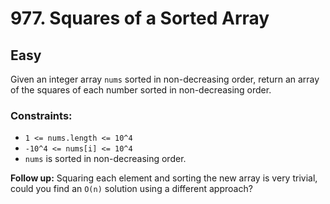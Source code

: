 # 977. Squares of a Sorted Array

## Easy

Given an integer array `nums` sorted in non-decreasing order, return an array of the squares of each number sorted in
non-decreasing order.

### Constraints:

- `1 <= nums.length <= 10^4`
- `-10^4 <= nums[i] <= 10^4`
- `nums` is sorted in non-decreasing order.

**Follow up:** Squaring each element and sorting the new array is very trivial, could you find an `O(n)` solution using
a different approach?

